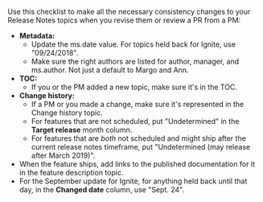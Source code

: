 Use this checklist to make all the necessary consistency changes to your Release Notes topics when you revise them or review a PR from a PM:
- **Metadata:**
  - Update the ms.date value. 
    For topics held back for Ignite, use "09/24/2018".
  - Make sure the right authors are listed for author, manager, and ms.author. Not just a default to Margo and Ann.
- **TOC:**
  - If you or the PM added a new topic, make sure it's in the TOC. 
- **Change history:**
  - If a PM or you made a change, make sure it's represented in the Change history topic.
  - For features that are not scheduled, put "Undetermined" in the **Target release** month column. 
  - For features that are *both* not scheduled and might ship after the current release notes timeframe, put "Undetermined (may release after March 2019)". 
- When the feature ships, add links to the published documentation for it in the feature description topic. 
- For the September update for Ignite, for anything held back until that day, in the **Changed date** column, use "Sept. 24". 
